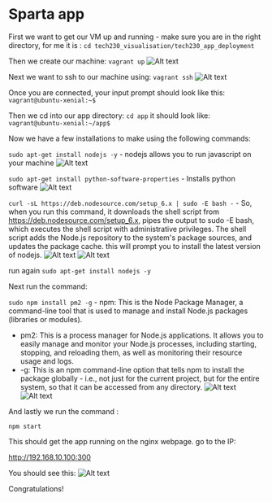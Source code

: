 # Sparta app

First we want to get our VM up and running - make sure you are in the right directory, for me it is :
```cd tech230_visualisation/tech230_app_deployment```

Then we create our machine:
```vagrant up```
![Alt text](pics_for_mds/vagrantup.png)

Next we want to ssh to our machine using:
```vagrant ssh```
![Alt text](pics_for_mds/2023-05-11%20(6).png)

Once you are connected, your input prompt should look like this:
```vagrant@ubuntu-xenial:~$```

Then we cd into our app directory:
```cd app```
it should look like:
```vagrant@ubuntu-xenial:~/app$```

Now we have a few installations to make using the following commands:

```sudo apt-get install nodejs -y``` - nodejs allows you to run javascript on your machine
![Alt text](pics_for_mds/2023-05-11%20(7).png)

```sudo apt-get install python-software-properties``` - Installs python software 
![Alt text](pics_for_mds/2023-05-11%20(8).png)

```curl -sL https://deb.nodesource.com/setup_6.x | sudo -E bash -``` - So, when you run this command, it downloads the shell script from https://deb.nodesource.com/setup_6.x, pipes the output to sudo -E bash, which executes the shell script with administrative privileges. The shell script adds the Node.js repository to the system's package sources, and updates the package cache. this will prompt you to install the latest version of nodejs.
![Alt text](pics_for_mds/2023-05-11%20(9).png)
![Alt text](pics_for_mds/2023-05-11%20(10).png)

run again ```sudo apt-get install nodejs -y```

Next run the command:

```sudo npm install pm2 -g``` - npm: This is the Node Package Manager, a command-line tool that is used to manage and install Node.js packages (libraries or modules).
- pm2: This is a process manager for Node.js applications. It allows you to easily manage and monitor your Node.js processes, including starting, stopping, and reloading them, as well as monitoring their resource usage and logs.
- -g: This is an npm command-line option that tells npm to install the package globally - i.e., not just for the current project, but for the entire system, so that it can be accessed from any directory.
![Alt text](pics_for_mds/2023-05-11%20(11).png)
![Alt text](pics_for_mds/2023-05-11%20(12).png)

And lastly we run the command :

```npm start```

This should get the app running on the nginx webpage. go to the IP:

http://192.168.10.100:300

You should see this:
![Alt text](pics_for_mds/2023-05-11%20(13).png)

Congratulations!